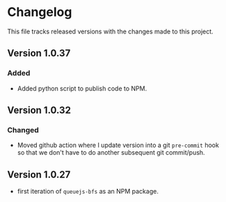 # Changelog

This file tracks released versions with the changes made to this project.

## Version 1.0.37

### Added

- Added python script to publish code to NPM.

## Version 1.0.32

### Changed

- Moved github action where I update version into a git `pre-commit` hook so that we don't have to do another subsequent git commit/push.

## Version 1.0.27

- first iteration of `queuejs-bfs` as an NPM package.
